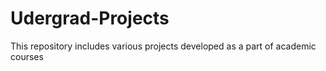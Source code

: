 # Udergrad-Projects
This repository includes various projects developed as a part of academic courses
